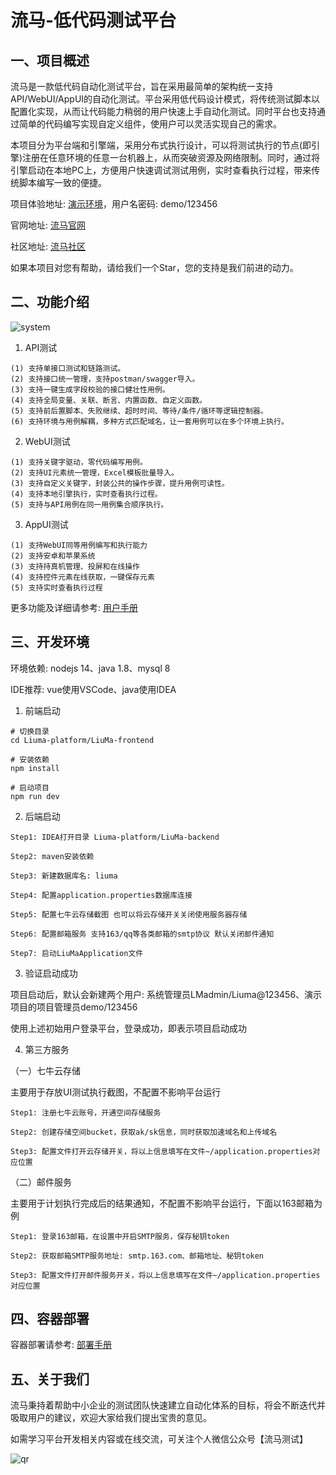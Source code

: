 # 流马-低代码测试平台
## 一、项目概述

流马是一款低代码自动化测试平台，旨在采用最简单的架构统一支持API/WebUI/AppUI的自动化测试。平台采用低代码设计模式，将传统测试脚本以配置化实现，从而让代码能力稍弱的用户快速上手自动化测试。同时平台也支持通过简单的代码编写实现自定义组件，使用户可以灵活实现自己的需求。

本项目分为平台端和引擎端，采用分布式执行设计，可以将测试执行的节点(即引擎)注册在任意环境的任意一台机器上，从而突破资源及网络限制。同时，通过将引擎启动在本地PC上，方便用户快速调试测试用例，实时查看执行过程，带来传统脚本编写一致的便捷。

项目体验地址: [演示环境](http://demo.liumatest.cn)，用户名密码: demo/123456

官网地址: [流马官网](http://www.liumatest.cn)

社区地址: [流马社区](http://www.liumatest.cn/community)

如果本项目对您有帮助，请给我们一个Star，您的支持是我们前进的动力。

## 二、功能介绍

![system](https://user-images.githubusercontent.com/96771570/221833391-9d35308a-3f90-47c7-9e9d-e62fc1201f18.png)

1. API测试
```
(1) 支持单接口测试和链路测试。
(2) 支持接口统一管理，支持postman/swagger导入。
(3) 支持一键生成字段校验的接口健壮性用例。
(4) 支持全局变量、关联、断言、内置函数、自定义函数。
(5) 支持前后置脚本、失败继续、超时时间、等待/条件/循环等逻辑控制器。
(6) 支持环境与用例解耦，多种方式匹配域名，让一套用例可以在多个环境上执行。
```

2. WebUI测试
```
(1) 支持关键字驱动，零代码编写用例。
(2) 支持UI元素统一管理，Excel模板批量导入。
(3) 支持自定义关键字，封装公共的操作步骤，提升用例可读性。
(4) 支持本地引擎执行，实时查看执行过程。
(5) 支持与API用例在同一用例集合顺序执行。
```

3. AppUI测试
```
(1) 支持WebUI同等用例编写和执行能力
(2) 支持安卓和苹果系统
(3) 支持持真机管理、投屏和在线操作
(4) 支持控件元素在线获取，一键保存元素
(5) 支持实时查看执行过程
```

更多功能及详细请参考: [用户手册](https://docs.qq.com/doc/p/1e36932d41b40df896c1627a004068df9a28fc3f)


## 三、开发环境

环境依赖: nodejs 14、java 1.8、mysql 8

IDE推荐: vue使用VSCode、java使用IDEA

1. 前端启动
```
# 切换目录
cd Liuma-platform/LiuMa-frontend

# 安装依赖
npm install

# 启动项目
npm run dev
```

2. 后端启动
```
Step1: IDEA打开目录 Liuma-platform/LiuMa-backend

Step2: maven安装依赖

Step3: 新建数据库名: liuma

Step4: 配置application.properties数据库连接

Step5: 配置七牛云存储截图 也可以将云存储开关关闭使用服务器存储

Step6: 配置邮箱服务 支持163/qq等各类邮箱的smtp协议 默认关闭邮件通知

Step7: 启动LiuMaApplication文件
```

3. 验证启动成功

项目启动后，默认会新建两个用户: 系统管理员LMadmin/Liuma@123456、演示项目的项目管理员demo/123456

使用上述初始用户登录平台，登录成功，即表示项目启动成功

4. 第三方服务

（一）七牛云存储

主要用于存放UI测试执行截图，不配置不影响平台运行
```
Step1: 注册七牛云账号，开通空间存储服务

Step2: 创建存储空间bucket，获取ak/sk信息，同时获取加速域名和上传域名

Step3: 配置文件打开云存储开关，将以上信息填写在文件~/application.properties对应位置
```
（二）邮件服务

主要用于计划执行完成后的结果通知，不配置不影响平台运行，下面以163邮箱为例
```
Step1: 登录163邮箱，在设置中开启SMTP服务，保存秘钥token

Step2: 获取邮箱SMTP服务地址: smtp.163.com、邮箱地址、秘钥token

Step3: 配置文件打开邮件服务开关，将以上信息填写在文件~/application.properties对应位置
```


## 四、容器部署

容器部署请参考: [部署手册](https://docs.qq.com/doc/p/c989fa8bf467eca1a1e0fa59b32ceab017407168)


## 五、关于我们

流马秉持着帮助中小企业的测试团队快速建立自动化体系的目标，将会不断迭代并吸取用户的建议，欢迎大家给我们提出宝贵的意见。

如需学习平台开发相关内容或在线交流，可关注个人微信公众号【流马测试】

![qr](https://user-images.githubusercontent.com/96771570/161195670-3868f409-ed49-431f-8650-185e3e179679.png)

